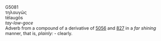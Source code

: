 <body>
  <p>G5081<br>  τηλαυγῶς  <br> tēlaugōs  <br><i>tay-low-goce </i><br>Adverb from a compound of a derivative of <a href="g5056.htm">5056</a> and <a href="g0827.htm">827</a>  in a <i>far</i> <i>shining</i> manner, that is, <i>plainly:</i> - clearly.<br></p>
 </body>